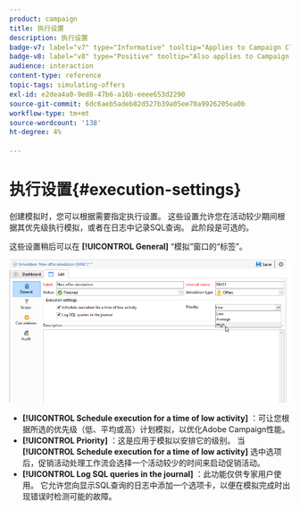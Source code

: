 ```yaml
---
product: campaign
title: 执行设置
description: 执行设置
badge-v7: label="v7" type="Informative" tooltip="Applies to Campaign Classic v7"
badge-v8: label="v8" type="Positive" tooltip="Also applies to Campaign v8"
audience: interaction
content-type: reference
topic-tags: simulating-offers
exl-id: e2dea4a0-9ed8-47b6-a16b-eeee653d2290
source-git-commit: 6dc6aeb5adeb82d527b39a05ee70a9926205ea0b
workflow-type: tm+mt
source-wordcount: '138'
ht-degree: 4%

---
```


# 执行设置{#execution-settings}



创建模拟时，您可以根据需要指定执行设置。 这些设置允许您在活动较少期间根据其优先级执行模拟，或者在日志中记录SQL查询。 此阶段是可选的。

这些设置稍后可以在 **[!UICONTROL General]** “模拟”窗口的“标签”。

![](assets/offer_simulation_008.png)

* **[!UICONTROL Schedule execution for a time of low activity]** ：可让您根据所选的优先级（低、平均或高）计划模拟，以优化Adobe Campaign性能。
* **[!UICONTROL Priority]** ：这是应用于模拟以安排它的级别。 当 **[!UICONTROL Schedule execution for a time of low activity]** 选中选项后，促销活动处理工作流会选择一个活动较少的时间来启动促销活动。
* **[!UICONTROL Log SQL queries in the journal]** ：此功能仅供专家用户使用。 它允许您向显示SQL查询的日志中添加一个选项卡，以便在模拟完成时出现错误时检测可能的故障。
